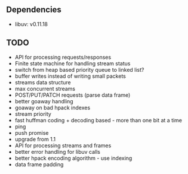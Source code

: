 ## Dependencies

* libuv: v0.11.18

## TODO

* API for processing requests/responses
* Finite state machine for handling stream status
* switch from heap based priority queue to linked list?
* buffer writes instead of writing small packets
* streams data structure
* max concurrent streams
* POST/PUT/PATCH requests (parse data frame)
* better goaway handling
* goaway on bad hpack indexes
* stream priority
* fast huffman coding + decoding based - more than one bit at a time
* ping
* push promise
* upgrade from 1.1
* API for processing streams and frames
* better error handling for libuv calls
* better hpack encoding algorithm - use indexing
* data frame padding
